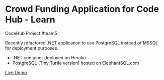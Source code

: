 # Crowd Funding Application for Code Hub - Learn
CodeHub Project #team5

Recently refactored .NET application to use PostgreSQL instead of MSSQL for deployment purposes.

 - .NET container deployed on Heroku
 - PostgreSQL (Tiny Turtle version) hosted on ElephantSQL.com

[Live Demo](https://pavlidin-crowdfundingapp.herokuapp.com/)
